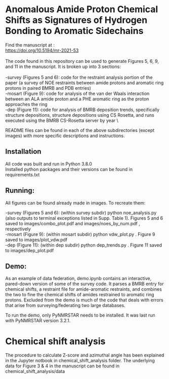 # Anomalous Amide Proton Chemical Shifts as Signatures of Hydrogen Bonding to Aromatic Sidechains

Find the manuscript at : \
https://doi.org/10.5194/mr-2021-53 \
\
The code found in this repository can be used to generate Figures 5, 6, 9, and 11 in the manuscript. It is broken up into 3 sections: \
\
  -survey (Figures 5 and 6): code for the restraint analysis portion of the paper (a survey of NOE restraints between amide protons and aromatic ring protons in paired BMRB and PDB entries) \
  -mosart (Figure 9): code for analysis of the van der Waals interaction between an ALA amide proton and a PHE aromatic ring as the proton approaches the ring \
  -dep (Figure 11): code for analysis of BMRB deposition trends, specifically structure depositions, structure depositions using CS Rosetta, and runs executed using the BMRB CS-Rosetta server by year \
  
README files can be found in each of the above subdirectories (except images) with more specific descriptions and instructions.

## Installation

All code was built and run in Python 3.8.0 \
Installed python packages and their versions can be found in requirements.txt


  
## Running:

All figures can be found already made in images. To recreate them:  


  -survey (Figures 5 and 6): (within survey subdir) python noe_analysis.py (also outputs to terminal exceptions listed in Supp. Table 1). Figures 5 and 6 saved to images/combo_plot.pdf and images/noes_by_num.pdf , respectively \
  -mosart (Figure 9): (within mosart subdir) python vdw_plot.py . Figure 9 saved to images/plot_vdw.pdf \
  -dep (Figure 11): (within dep subdir) python dep_trends.py . Figure 11 saved to images/dep_plot.pdf 
  
## Demo:
As an example of data federation, demo.ipynb contains an interactive, pared-down version of some of the survey code. It parses a BMRB entry for chemical shifts, a restraint file for amide-aromatic restraints, and combines the two to fine the chemical shifts of amides restrained to aromatic ring protons. Excluded from the demo is much of the code that deals with errors that arise from surveying/federating two large databases. 

To run the demo, only PyNMRSTAR needs to be installed. It was last run with PyNMRSTAR version 3.2.1.

# Chemical shift analysis
The procedure to calculate Z-score and azimuthal angle has been explained in the Jupyter notbook in chemical_shift_analysis folder. The underlying data for Figure 3 & 4 in the manuscript can be found in chemical_shift_analysis/data
